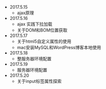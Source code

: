 - 2017.5.15
  - ajax原理
- 2017.5.16
  - ajax 实践下拉加载
  - 关于DOM和BOM位置获取
- 2017.5.17
  - 关于html5自定义属性的使用
  - mac安装MySQL和WordPress博客本地使用
- 2017.5.18
  - 整服务器环境配置
- 2017.5.19
  - 服务器环境配置
- 2017.5.20
  - 关于input标签属性探索
